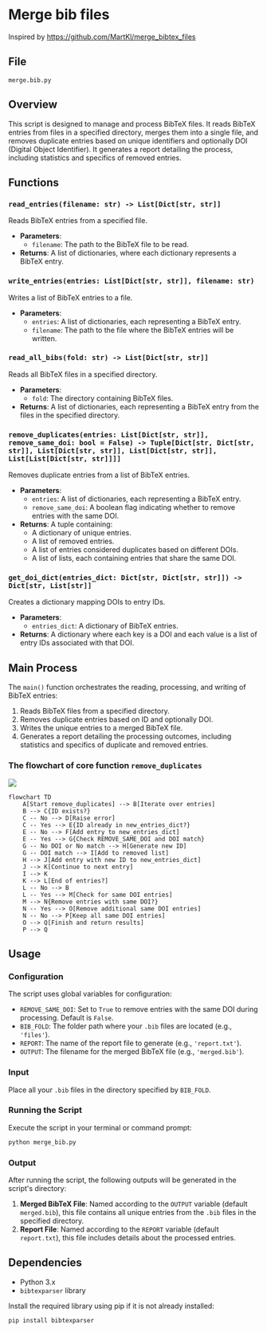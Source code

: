 # Merge bib files

Inspired by https://github.com/MartKl/merge_bibtex_files

## File
`merge.bib.py`

## Overview

This script is designed to manage and process BibTeX files. It reads BibTeX entries from files in a specified directory, merges them into a single file, and removes duplicate entries based on unique identifiers and optionally DOI (Digital Object Identifier). It generates a report detailing the process, including statistics and specifics of removed entries.

## Functions

### `read_entries(filename: str) -> List[Dict[str, str]]`

Reads BibTeX entries from a specified file.

- **Parameters**:
  - `filename`: The path to the BibTeX file to be read.
- **Returns**: A list of dictionaries, where each dictionary represents a BibTeX entry.

### `write_entries(entries: List[Dict[str, str]], filename: str)`

Writes a list of BibTeX entries to a file.

- **Parameters**:
  - `entries`: A list of dictionaries, each representing a BibTeX entry.
  - `filename`: The path to the file where the BibTeX entries will be written.

### `read_all_bibs(fold: str) -> List[Dict[str, str]]`

Reads all BibTeX files in a specified directory.

- **Parameters**:
  - `fold`: The directory containing BibTeX files.
- **Returns**: A list of dictionaries, each representing a BibTeX entry from the files in the specified directory.

### `remove_duplicates(entries: List[Dict[str, str]], remove_same_doi: bool = False) -> Tuple[Dict[str, Dict[str, str]], List[Dict[str, str]], List[Dict[str, str]], List[List[Dict[str, str]]]]`

Removes duplicate entries from a list of BibTeX entries.

- **Parameters**:
  - `entries`: A list of dictionaries, each representing a BibTeX entry.
  - `remove_same_doi`: A boolean flag indicating whether to remove entries with the same DOI.
- **Returns**: A tuple containing:
  - A dictionary of unique entries.
  - A list of removed entries.
  - A list of entries considered duplicates based on different DOIs.
  - A list of lists, each containing entries that share the same DOI.

### `get_doi_dict(entries_dict: Dict[str, Dict[str, str]]) -> Dict[str, List[str]]`

Creates a dictionary mapping DOIs to entry IDs.

- **Parameters**:
  - `entries_dict`: A dictionary of BibTeX entries.
- **Returns**: A dictionary where each key is a DOI and each value is a list of entry IDs associated with that DOI.

## Main Process

The `main()` function orchestrates the reading, processing, and writing of BibTeX entries:

1. Reads BibTeX files from a specified directory.
2. Removes duplicate entries based on ID and optionally DOI.
3. Writes the unique entries to a merged BibTeX file.
4. Generates a report detailing the processing outcomes, including statistics and specifics of duplicate and removed entries.

### The flowchart of core function `remove_duplicates`
[![](https://mermaid.ink/img/pako:eNp9U1tvmzAU_iuWn9OoAXKBh1VpoGmaJumSadIGUWThk2EN7MiYJhnKf58xMDFNHS_m-Luci-0Sx4IC9vAxFec4IVKhL37Ekf6m4U5VsYRMvMOBFqeUxURBvkd3d5_QY7hQIHWMNCoRcCWZxmrto6HMyoWP4MJylT_camCmAbQWBvbDLWE5IJBSyH0H_wa5IQSVnqQSCL0ixhGH86HJc6AsVq1p0DF9CqeUmmquSIl_JPuOok0zL2cJxD_RNlhtvgaH3XQVHPzNAhFOUbVmRMVJk2repKr2haz-DGp8nsM58HokOi1a-PuO5o-RoS5Mlbq-ergUpXpIDf3ZMF46fZyZShrL__T0YnTLcCa4YryAmnpRtUlDWtSkOlia4DUMdKPi2B7hQ0N97Uz1sbPVjm0V1mM76jnkJAPT4t_XYGWI63JrumzBup9W0h7iuuu9CRsJoZQpJjhJP8qx7pT5Fi4BTvrKfMjeGN7n8IlxlifmiCWoQnK95EWqWt5bzYs47uEMZEYY1Y-krMAIqwQyiLCnfykciZZFOOI3TSWFErsrj7GnZAE9XJyovg4-Iz8kybB3JGmud0-Efxcia0k6xF6JL9gbOHbfdQYT1x1Y1uh-aFs9fMWePe4PbHdiD2136N4PrNGth38ZA6tvWc5wPHFcZ2y7zmTk9DDoiQm5qp-1ed2338iAL6o?type=png)](https://mermaid.live/edit#pako:eNp9U1tvmzAU_iuWn9OoAXKBh1VpoGmaJumSadIGUWThk2EN7MiYJhnKf58xMDFNHS_m-Luci-0Sx4IC9vAxFec4IVKhL37Ekf6m4U5VsYRMvMOBFqeUxURBvkd3d5_QY7hQIHWMNCoRcCWZxmrto6HMyoWP4MJylT_camCmAbQWBvbDLWE5IJBSyH0H_wa5IQSVnqQSCL0ixhGH86HJc6AsVq1p0DF9CqeUmmquSIl_JPuOok0zL2cJxD_RNlhtvgaH3XQVHPzNAhFOUbVmRMVJk2repKr2haz-DGp8nsM58HokOi1a-PuO5o-RoS5Mlbq-ergUpXpIDf3ZMF46fZyZShrL__T0YnTLcCa4YryAmnpRtUlDWtSkOlia4DUMdKPi2B7hQ0N97Uz1sbPVjm0V1mM76jnkJAPT4t_XYGWI63JrumzBup9W0h7iuuu9CRsJoZQpJjhJP8qx7pT5Fi4BTvrKfMjeGN7n8IlxlifmiCWoQnK95EWqWt5bzYs47uEMZEYY1Y-krMAIqwQyiLCnfykciZZFOOI3TSWFErsrj7GnZAE9XJyovg4-Iz8kybB3JGmud0-Efxcia0k6xF6JL9gbOHbfdQYT1x1Y1uh-aFs9fMWePe4PbHdiD2136N4PrNGth38ZA6tvWc5wPHFcZ2y7zmTk9DDoiQm5qp-1ed2338iAL6o)

```mermaid
flowchart TD
    A[Start remove_duplicates] --> B[Iterate over entries]
    B --> C{ID exists?}
    C -- No --> D[Raise error]
    C -- Yes --> E{ID already in new_entries_dict?}
    E -- No --> F[Add entry to new_entries_dict]
    E -- Yes --> G{Check REMOVE_SAME_DOI and DOI match}
    G -- No DOI or No match --> H[Generate new ID]
    G -- DOI match --> I[Add to removed list]
    H --> J[Add entry with new ID to new_entries_dict]
    J --> K[Continue to next entry]
    I --> K
    K --> L[End of entries?]
    L -- No --> B
    L -- Yes --> M[Check for same DOI entries]
    M --> N{Remove entries with same DOI?}
    N -- Yes --> O[Remove additional same DOI entries]
    N -- No --> P[Keep all same DOI entries]
    O --> Q[Finish and return results]
    P --> Q
```


## Usage

### Configuration

The script uses global variables for configuration:

- `REMOVE_SAME_DOI`: Set to `True` to remove entries with the same DOI during processing. Default is `False`.
- `BIB_FOLD`: The folder path where your `.bib` files are located (e.g., `'files'`).
- `REPORT`: The name of the report file to generate (e.g., `'report.txt'`).
- `OUTPUT`: The filename for the merged BibTeX file (e.g., `'merged.bib'`).

### Input

Place all your `.bib` files in the directory specified by `BIB_FOLD`.

### Running the Script

Execute the script in your terminal or command prompt:

```bash
python merge_bib.py
```

### Output

After running the script, the following outputs will be generated in the script's directory:

1. **Merged BibTeX File**: Named according to the `OUTPUT` variable (default `merged.bib`), this file contains all unique entries from the `.bib` files in the specified directory.
2. **Report File**: Named according to the `REPORT` variable (default `report.txt`), this file includes details about the processed entries.


## Dependencies

- Python 3.x
- `bibtexparser` library

Install the required library using pip if it is not already installed:

```bash
pip install bibtexparser
```